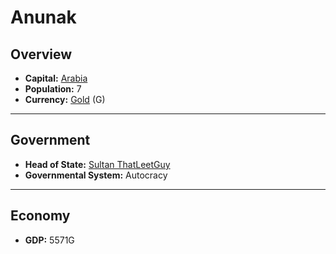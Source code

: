 # Anunak

## Overview

- **Capital:** [Arabia](Arabia)
- **Population:** 7
- **Currency:** [Gold](Gold) (G)

---

## Government

- **Head of State:** [Sultan ThatLeetGuy](ThatLeetGuy)
- **Governmental System:** Autocracy

---

## Economy

- **GDP:** <!-- GDP -->5571G